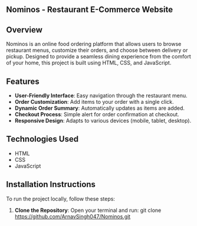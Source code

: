  ## Nominos - Restaurant E-Commerce Website

## Overview

Nominos is an online food ordering platform that allows users to browse restaurant menus, customize their orders, and choose between delivery or pickup. 
Designed to provide a seamless dining experience from the comfort of your home, this project is built using HTML, CSS, and JavaScript.

## Features

- **User-Friendly Interface**: Easy navigation through the restaurant menu.
- **Order Customization**: Add items to your order with a single click.
- **Dynamic Order Summary**: Automatically updates as items are added.
- **Checkout Process**: Simple alert for order confirmation at checkout.
- **Responsive Design**: Adapts to various devices (mobile, tablet, desktop).

## Technologies Used

- HTML
- CSS
- JavaScript

## Installation Instructions

To run the project locally, follow these steps:

1. **Clone the Repository**:
   Open your terminal and run:
   git clone https://github.com/ArnavSingh047/Nominos.git
